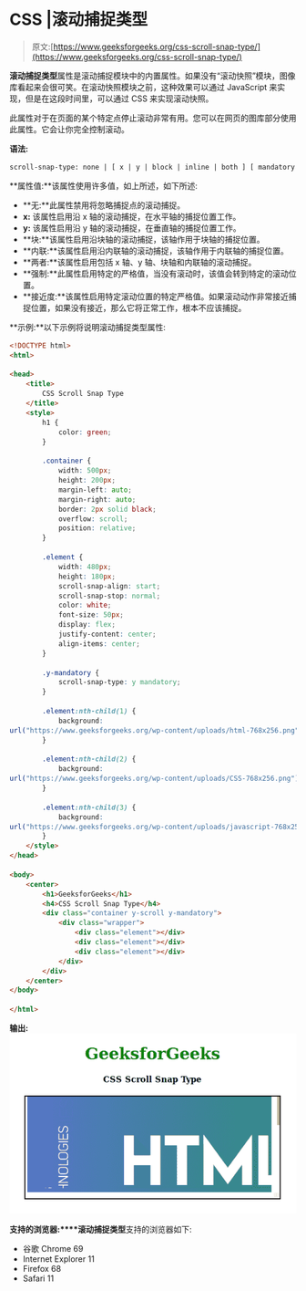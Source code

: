 # CSS |滚动捕捉类型

> 原文:[https://www.geeksforgeeks.org/css-scroll-snap-type/](https://www.geeksforgeeks.org/css-scroll-snap-type/)

**滚动捕捉类型**属性是滚动捕捉模块中的内置属性。如果没有“滚动快照”模块，图像库看起来会很可笑。在滚动快照模块之前，这种效果可以通过 JavaScript 来实现，但是在这段时间里，可以通过 CSS 来实现滚动快照。

此属性对于在页面的某个特定点停止滚动非常有用。您可以在网页的图库部分使用此属性。它会让你完全控制滚动。

**语法:**

```html
scroll-snap-type: none | [ x | y | block | inline | both ] [ mandatory | proximity ]

```

**属性值:**该属性使用许多值，如上所述，如下所述:

*   **无:**此属性禁用将忽略捕捉点的滚动捕捉。
*   **x:** 该属性启用沿 x 轴的滚动捕捉，在水平轴的捕捉位置工作。
*   **y:** 该属性启用沿 y 轴的滚动捕捉，在垂直轴的捕捉位置工作。
*   **块:**该属性启用沿块轴的滚动捕捉，该轴作用于块轴的捕捉位置。
*   **内联:**该属性启用沿内联轴的滚动捕捉，该轴作用于内联轴的捕捉位置。
*   **两者:**该属性启用包括 x 轴、y 轴、块轴和内联轴的滚动捕捉。
*   **强制:**此属性启用特定的严格值，当没有滚动时，该值会转到特定的滚动位置。
*   **接近度:**该属性启用特定滚动位置的特定严格值。如果滚动动作非常接近捕捉位置，如果没有接近，那么它将正常工作，根本不应该捕捉。

**示例:**以下示例将说明滚动捕捉类型属性:

```html
<!DOCTYPE html>
<html>

<head>
    <title>
        CSS Scroll Snap Type
    </title>
    <style>
        h1 {
            color: green;
        }

        .container {
            width: 500px;
            height: 200px;
            margin-left: auto;
            margin-right: auto;
            border: 2px solid black;
            overflow: scroll;
            position: relative;
        }

        .element {
            width: 480px;
            height: 180px;
            scroll-snap-align: start;
            scroll-snap-stop: normal;
            color: white;
            font-size: 50px;
            display: flex;
            justify-content: center;
            align-items: center;
        }

        .y-mandatory {
            scroll-snap-type: y mandatory;
        }

        .element:nth-child(1) {
            background:
url("https://www.geeksforgeeks.org/wp-content/uploads/html-768x256.png");
        }

        .element:nth-child(2) {
            background: 
url("https://www.geeksforgeeks.org/wp-content/uploads/CSS-768x256.png");
        }

        .element:nth-child(3) {
            background: 
url("https://www.geeksforgeeks.org/wp-content/uploads/javascript-768x256.png");
        }
    </style>
</head>

<body>
    <center>
        <h1>GeeksforGeeks</h1>
        <h4>CSS Scroll Snap Type</h4>
        <div class="container y-scroll y-mandatory">
            <div class="wrapper">
                <div class="element"></div>
                <div class="element"></div>
                <div class="element"></div>
            </div>
        </div>
    </center>
</body>

</html>                    
```

**输出:**
![](img/755ff2af499baa5c3e8de0f30aadc5f0.png)

**支持的浏览器:****滚动捕捉类型**支持的浏览器如下:

*   谷歌 Chrome 69
*   Internet Explorer 11
*   Firefox 68
*   Safari 11